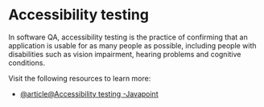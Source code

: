# Accessibility testing

In software QA, accessibility testing is the practice of confirming that an application is usable for as many people as possible, including people with disabilities such as vision impairment, hearing problems and cognitive conditions.

Visit the following resources to learn more:

- [@article@Accessibility testing -Javapoint](https://www.javatpoint.com/accessibility-testing)
